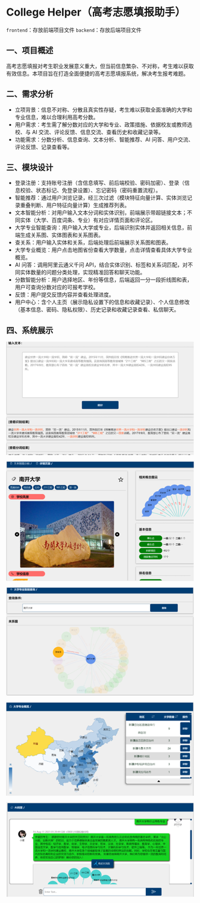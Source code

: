 # College Helper（高考志愿填报助手）

`frontend`：存放前端项目文件
`backend`：存放后端项目文件

## 一、项目概述
高考志愿填报对考生职业发展意义重大，但当前信息繁杂、不对称，考生难以获取有效信息。本项目旨在打造全面便捷的高考志愿填报系统，解决考生报考难题。

## 二、需求分析
+ 立项背景：信息不对称、分散且真实性存疑，考生难以获取全面准确的大学和专业信息，难以合理利用高考分数。
+ 用户需求：考生需了解分数对应的大学和专业、政策措施、依据校友或教师选校、与 AI 交流、评论反馈、信息交流、查看历史和收藏记录等。
+ 功能需求：分数分析、信息查询、文本分析、智能推荐、AI 问答、用户交流、评论反馈、记录查看等。

## 三、模块设计
+ 登录注册：支持账号注册（含信息填写、前后端校验、密码加密）、登录（信息校验、状态标记、免登录设置）、忘记密码（密码重置流程）。
+ 智能推荐：通过用户浏览记录，经三次过滤（模块特征向量计算、实体浏览记录重叠判断、用户特征向量计算）生成推荐列表。
+ 文本智能分析：对用户输入文本分词和实体识别，前端展示带超链接文本；不同实体（大学、百度词条、专业）有对应详情页面和评论区。
+ 大学专业智能查询：用户输入大学或专业，后端识别实体并返回相关信息，前端生成关系图、实体图表和关系图表。
+ 查关系：用户输入实体和关系，后端处理后前端展示关系图和图表。
+ 大学专业概览：用户点击地图省份查看大学数量，点击详情查看具体大学专业概览。
+ AI 问答：调用阿里云通义千问 API，结合实体识别、标签和关系词匹配，对不同实体数量的问题分类处理，实现精准回答和聊天功能。
+ 分数智能分析：用户选择地区、年份等信息，后端返回一分一段折线图和表，用户可查询分数对应的可报考学校。
+ 反馈：用户提交反馈内容并查看处理进度。
+ 用户中心：含个人主页（展示隐私设置下的信息和收藏记录）、个人信息修改（基本信息、密码、隐私权限）、历史记录和收藏记录查看、私信聊天。

## 四、系统展示
![fig1](figs/fig1.png)

![fig2](figs/fig2.png)

![fig3](figs/fig3.png)

![fig4](figs/fig4.png)

![fig5](figs/fig5.png)

